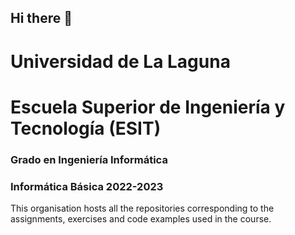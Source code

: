 ## Hi there 👋

<!--

**Here are some ideas to get you started:**

🙋‍♀️ A short introduction - what is your organization all about?
🌈 Contribution guidelines - how can the community get involved?
👩‍💻 Useful resources - where can the community find your docs? Is there anything else the community should know?
🍿 Fun facts - what does your team eat for breakfast?
🧙 Remember, you can do mighty things with the power of [Markdown](https://docs.github.com/github/writing-on-github/getting-started-with-writing-and-formatting-on-github/basic-writing-and-formatting-syntax)
-->
# Universidad de La Laguna
# Escuela Superior de Ingeniería y Tecnología (ESIT)
### Grado en Ingeniería Informática
### Informática Básica 2022-2023

This organisation hosts all the repositories corresponding to the assignments, exercises and code examples used in the course.
